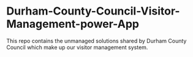 # Durham-County-Council-Visitor-Management-power-App
This repo contains the unmanaged solutions shared by Durham County Council which make up our visitor management system.
